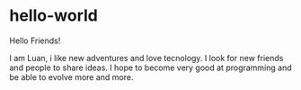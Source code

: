 # hello-world

Hello Friends!

I am Luan, i like new adventures and love tecnology. I look for new friends and people to share ideas. 
I hope to become very good at programming and be able to evolve more and more.
